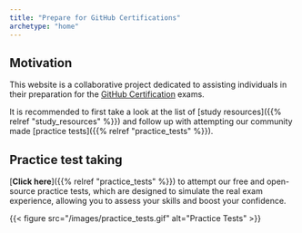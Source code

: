 ```yaml
---
title: "Prepare for GitHub Certifications"
archetype: "home"
---
```


##  Motivation 

This website is a collaborative project dedicated to assisting individuals in their preparation for the [GitHub Certification](https://resources.github.com/learn/certifications/) exams.

It is recommended to first take a look at the list of [study resources]({{% relref "study_resources" %}}) and follow up with attempting our community made [practice tests]({{% relref "practice_tests" %}}).


## Practice test taking


[**Click here**]({{% relref "practice_tests" %}}) to attempt our free and open-source practice tests, which are designed to simulate the real exam experience, allowing you to assess your skills and boost your confidence.

{{< figure src="/images/practice_tests.gif" alt="Practice Tests" >}}
